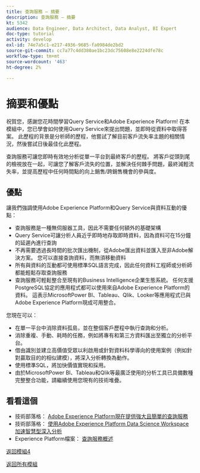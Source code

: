 ```yaml
---
title: 查詢服務 — 摘要
description: 查詢服務 — 摘要
kt: 5342
audience: Data Engineer, Data Architect, Data Analyst, BI Expert
doc-type: tutorial
activity: develop
exl-id: 74e7a5c1-e217-4936-9685-fa0984de2bd2
source-git-commit: cc7a77c4dd380ae1bc23dc75608e8e2224dfe78c
workflow-type: tm+mt
source-wordcount: '463'
ht-degree: 2%

---
```


# 摘要和優點

祝賀您，感謝您花時間學習Query Service和Adobe Experience Platform!
在本模組中，您已學會如何使用Query Service來提出問題，並即時從資料中取得答案。 此歷程的背景是分析師的歷程，他嘗試了解目前客戶流失率主題的相關情況，然後嘗試日後最佳化此歷程。

查詢服務可讓您即時有效地分析從單一平台到最終客戶的歷程。 將客戶從頭到尾的檢視放在一起，可讓您了解客戶流失的位置，並解決任何棘手問題，最終減輕流失率，並提高歷程中任何時間點的向上銷售/跨銷售機會的參與度。

## 優點

讓我們強調使用Adobe Experience Platform和Query Service與資料互動的優點：

- 查詢服務是一種無伺服器工具，因此不需要任何額外的基礎架構
- Query Service可讓分析人員近乎即時地存取即時資料，因為資料可在15分鐘的延遲內進行查詢
- 不再需要透過長時間的批次匯出機制，從Adobe匯出資料並匯入至非Adobe解決方案。 您可以直接查詢資料，而無須移動資料
- 所有與資料的互動都可使用標準SQL語言完成，因此任何資料工程師或分析師都能輕鬆存取查詢服務
- 查詢服務可輕鬆整合至現有的Business Intelligence企業生態系統。 任何支援PostgreSQL協定的應用程式都可以使用來自Adobe Experience Platform的資料。 這表示MicrosoftPower BI、Tableau、Qlik、Looker等應用程式已與Adobe Experience Platform現成可用整合。

您現在可以：

- 在單一平台中消除資料孤島，並在整個客戶歷程中執行查詢和分析。
- 消除重複、手動、耗時的任務，例如將專有和第三方資料匯出至獨立的分析平台。
- 借由識別並建立高價值受眾以利啟用或針對資料科學導向的使用案例（例如針對贏取目的的相似建模），將深入分析轉換為動作。
- 使用標準SQL，將加快價值實現和採用。
- 由於MicrosoftPower BI、Tableau和Qlik等最廣泛使用的分析工具已具備數種完整整合功能，請繼續使用您現有的技術堆疊。

## 看看這個

- 技術部落格： [Adobe Experience Platform現在提供強大且簡單的查詢服務](https://medium.com/adobetech/adobe-experience-platform-now-offers-the-power-and-ease-of-query-service-8c25ecf8eb1b)
- 技術部落格： [使用Adobe Experience Platform Data Science Workspace加速智慧型深入分析](https://medium.com/adobetech/accelerate-intelligent-insights-with-adobe-experience-platform-data-science-workspace-89538bacbbea)
- Experience Platform檔案： [查詢服務概述](https://experienceleague.adobe.com/docs/experience-platform/query/home.html?lang=zh-Hant)

[返回模組4](./query-service.md)

[返回所有模組](../../overview.md)
